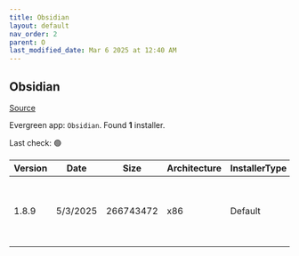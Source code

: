 ```yaml
---
title: Obsidian
layout: default
nav_order: 2
parent: O
last_modified_date: Mar 6 2025 at 12:40 AM
---
```


## Obsidian

[Source](https://obsidian.md/)

Evergreen app: `Obsidian`. Found **1** installer.

Last check: 🟢

| Version | Date     | Size      | Architecture | InstallerType | Type | URI                                                                                                                                                                                        |
| ------- | -------- | --------- | ------------ | ------------- | ---- | ------------------------------------------------------------------------------------------------------------------------------------------------------------------------------------------ |
| 1.8.9   | 5/3/2025 | 266743472 | x86          | Default       | exe  | [https://github.com/obsidianmd/obsidian-releases/releases/download/v1.8.9/Obsidian-1.8.9.exe](https://github.com/obsidianmd/obsidian-releases/releases/download/v1.8.9/Obsidian-1.8.9.exe) |
